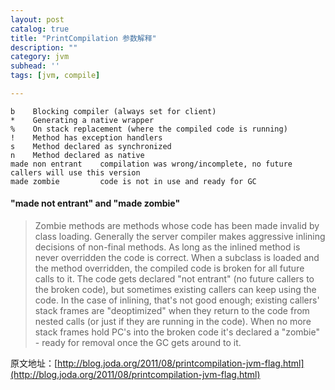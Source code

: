 ```yaml
---
layout: post
catalog: true
title: "PrintCompilation 参数解释"
description: ""
category: jvm
subhead: ''
tags: [jvm, compile]

---
```


    b    Blocking compiler (always set for client)
    *    Generating a native wrapper
    %    On stack replacement (where the compiled code is running)
    !    Method has exception handlers
    s    Method declared as synchronized
    n    Method declared as native
    made non entrant    compilation was wrong/incomplete, no future callers will use this version
    made zombie         code is not in use and ready for GC
    
#### "made not entrant" and "made zombie"
>Zombie methods are methods whose code has been made invalid by class loading. Generally the server compiler makes aggressive inlining decisions of non-final methods. As long as the inlined method is never overridden the code is correct. When a subclass is loaded and the method overridden, the compiled code is broken for all future calls to it. The code gets declared "not entrant" (no future callers to the broken code), but sometimes existing callers can keep using the code. In the case of inlining, that's not good enough; existing callers' stack frames are "deoptimized" when they return to the code from nested calls (or just if they are running in the code). When no more stack frames hold PC's into the broken code it's declared a "zombie" - ready for removal once the GC gets around to it.   

原文地址：[http://blog.joda.org/2011/08/printcompilation-jvm-flag.html](http://blog.joda.org/2011/08/printcompilation-jvm-flag.html)

